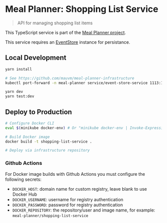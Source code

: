 # Meal Planner: Shopping List Service

> API for managing shopping list items

This TypeScript service is part of the [Meal Planner project](https://github.com/users/mauvm/projects/1).

This service requires an [EventStore](https://eventstore.com/) instance for persistance.

## Local Development

```bash
yarn install

# See https://github.com/mauvm/meal-planner-infrastructure
kubectl port-forward -n meal-planner service/event-store-service 1113:1113

yarn dev
yarn test:dev
```

## Deploy to Production

```bash
# Configure Docker CLI
eval $(minikube docker-env) # Or "minikube docker-env | Invoke-Expression" on Windows

# Build Docker image
docker build -t shopping-list-service .

# Deploy via infrastructure repository
```

### Github Actions

For Docker image builds with Github Actions you must configure the following secrets:

- `DOCKER_HOST`: domain name for custom registry, leave blank to use Docker Hub
- `DOCKER_USERNAME`: username for registry authentication
- `DOCKER_PASSWORD`: password for registry authentication
- `DOCKER_REPOSITORY`: the repository/user and image name, for example: `meal-planner/shopping-list-service`
